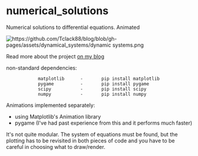 # numerical_solutions
Numerical solutions to differential equations. Animated

![https://github.com/Tclack88/blog/blob/gh-pages/assets/dynamical_systems/dynamic systems.png](https://github.com/Tclack88/blog/blob/gh-pages/assets/dynamical_systems/dynamic_systems.png)

Read more about the project [on my blog](https://tclack88.github.io/blog/code/2022/07/29/dynamical_system_modeling.html)

non-standard dependencies:

                matplotlib      -       pip install matplotlib
                pygame          -       pip install pygame
                scipy           -       pip install scipy
                numpy           -       pip install numpy

Animations implemented separately: 
- using Matplotlib's Animation library
- pygame (I've had past experience from this and it performs much faster)

It's not quite modular. The system of equations must be found, but the plotting has to be revisited in both pieces of code and you have to be careful in choosing what to draw/render.
